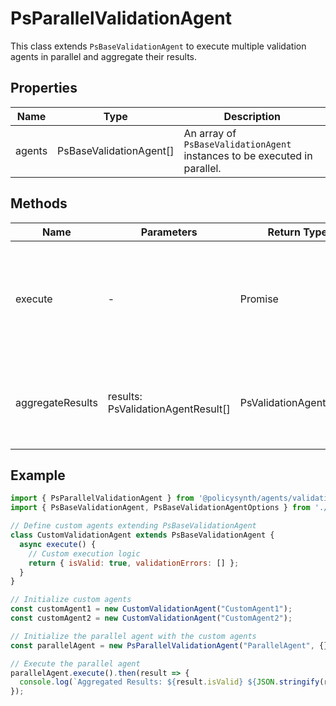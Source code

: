# PsParallelValidationAgent

This class extends `PsBaseValidationAgent` to execute multiple validation agents in parallel and aggregate their results.

## Properties

| Name   | Type                             | Description                                   |
|--------|----------------------------------|-----------------------------------------------|
| agents | PsBaseValidationAgent[]          | An array of `PsBaseValidationAgent` instances to be executed in parallel. |

## Methods

| Name             | Parameters | Return Type                  | Description                                                                 |
|------------------|------------|------------------------------|-----------------------------------------------------------------------------|
| execute          | -          | Promise<PsValidationAgentResult> | Executes all agents in parallel, aggregates their results, and returns the aggregated result. |
| aggregateResults | results: PsValidationAgentResult[] | PsValidationAgentResult | Aggregates the results from all executed agents into a single result. |

## Example

```javascript
import { PsParallelValidationAgent } from '@policysynth/agents/validations/parallelAgent.js';
import { PsBaseValidationAgent, PsBaseValidationAgentOptions } from './baseValidationAgent.js';

// Define custom agents extending PsBaseValidationAgent
class CustomValidationAgent extends PsBaseValidationAgent {
  async execute() {
    // Custom execution logic
    return { isValid: true, validationErrors: [] };
  }
}

// Initialize custom agents
const customAgent1 = new CustomValidationAgent("CustomAgent1");
const customAgent2 = new CustomValidationAgent("CustomAgent2");

// Initialize the parallel agent with the custom agents
const parallelAgent = new PsParallelValidationAgent("ParallelAgent", {}, [customAgent1, customAgent2]);

// Execute the parallel agent
parallelAgent.execute().then(result => {
  console.log(`Aggregated Results: ${result.isValid} ${JSON.stringify(result.validationErrors)}`);
});
```